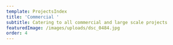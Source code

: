 ```yaml
---
template: ProjectsIndex
title: 'Commercial '
subtitle: Catering to all commercial and large scale projects
featuredImage: /images/uploads/dsc_0484.jpg
order: 4
---
```

